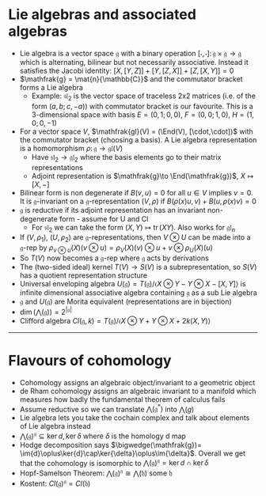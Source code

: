 # Lie algebras and associated algebras
- Lie algebra is a vector space $\mathfrak{g}$ with a binary operation $[\cdot,\cdot]\colon \mathfrak{g}\times\mathfrak{g}\to \mathfrak{g}$ which is alternating, bilinear but not necessarily associative. Instead it satisfies the Jacobi identity: $[X,[Y,Z]] + [Y,[Z,X]] + [Z,[X,Y]] = 0$
- $\mathfrak{g} = \mat{n}{\mathbb{C}}$ and the commutator bracket forms a Lie algebra
    - Example: $\mathfrak{sl}_2$ is the vector space of traceless 2x2 matrices (i.e. of the form $(a, b; c, -a)$) with commutator bracket is our favourite. This is a 3-dimensional space with basis $E=(0, 1; 0, 0)$, $F=(0, 0; 1, 0)$, $H=(1, 0; 0, -1)$
- For a vector space $V$, $\mathfrak{gl}(V) = (\End(V), [\cdot,\cdot])$ with the commutator bracket (choosing a basis). A Lie algebra representation is a homomorphism $\rho\colon \mathfrak{g}\to \mathfrak{gl}(V)$
    - Have $\mathfrak{sl}_2\to \mathfrak{gl}_2$ where the basis elements go to their matrix representations
    - Adjoint representation is $\mathfrak{g}\to \End(\mathfrak{g})$, $X\mapsto [X,-]$
- Bilinear form is non degenerate if $B(v,u)=0$ for all $u\in V$ implies $v=0$. It is $\mathfrak{g}$-invariant on a $\mathfrak{g}$-representation $(V,\rho)$ if $B(\rho(x)u,v)+B(u,\rho(x)v)=0$
- $\mathfrak{g}$ is reductive if its adjoint representation has an invariant non-degenerate form - assume for U and Cl
    - For $\mathfrak{sl}_2$ we can take the form $(X,Y)\mapsto \operatorname{tr}(XY)$. Also works for $\mathfrak{gl}_n$
- If $(V,\rho_1)$, $(U,\rho_2)$ are $\mathfrak{g}$-representations, then $V\otimes U$ can be made into a $\mathfrak{g}$-rep by $\rho_{v\otimes u}(X)(v\otimes u) = \rho_V(X)(v)\otimes u + v\otimes \rho_U(X)(u)$
- So $T(V)$ now becomes a $\mathfrak{g}$-rep where $\mathfrak{g}$ acts by derivations
- The (two-sided ideal) kernel $T(V)\to S(V)$ is a subrepresentation, so $S(V)$ has a quotient representation structure
- Universal enveloping algebra $U(\mathfrak{g}) = T(\mathfrak{g}) / \langle X\otimes Y - Y\otimes X - [X,Y] \rangle$ is infinite dimensional associative algebra containing $\mathfrak{g}$ as a sub Lie algebra
- $\mathfrak{g}$ and $U(\mathfrak{g})$ are Morita equivalent (representations are in bijection)
- $\dim(\bigwedge(\mathfrak{g})) = 2^{|\mathfrak{g}|}$
- Clifford algebra $Cl(\mathfrak{g}, k) = T(\mathfrak{g}) / \langle X\otimes Y + Y\otimes X + 2k(X,Y) \rangle$
---
# Flavours of cohomology
- Cohomology assigns an algebraic object/invariant to a geometric object
- de Rham cohomology assigns an algebraic invariant to a manifold which measures how badly the fundamental theorem of calculus fails 
- Assume reductive so we can translate $\bigwedge(\mathfrak{g}^*)$ into $\bigwedge(g)$
- Lie algebra lets you take the cochain complex and talk about elements of Lie algebra instead
- $\bigwedge(\mathfrak{g})^\mathfrak{g}\subseteq \ker{d}, \ker{\delta}$ where $\delta$ is the homology d map
- Hodge decomposition says $\bigwedge(\mathfrak{g})= \im{d}\oplus\ker{d}\cap\ker{\delta}\oplus\im{\delta}$. Overall we get that the cohomology is isomorphic to $\bigwedge(\mathfrak{g})^\mathfrak{g}= \ker{d}\cap\ker{\delta}$
- Hopf-Samelson Theorem: $\bigwedge(\mathfrak{g})^\mathfrak{g}\cong\bigwedge(\mathfrak{h})$ some ${} \mathfrak{h} {}$
- Kostent: $Cl(\mathfrak{g})^\mathfrak{g}=Cl(\mathfrak{h})$